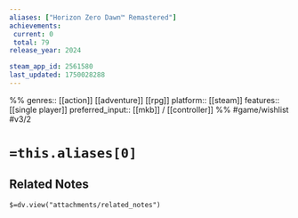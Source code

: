 ```yaml
---
aliases: ["Horizon Zero Dawn™ Remastered"]
achievements:
 current: 0
 total: 79
release_year: 2024

steam_app_id: 2561580
last_updated: 1750028288
---
```

%%
genres:: [[action]] [[adventure]] [[rpg]]
platform:: [[steam]]
features:: [[single player]]
preferred_input:: [[mkb]] / [[controller]]
%%
#game/wishlist
#v3/2

# `=this.aliases[0]`
## Related Notes
`$=dv.view("attachments/related_notes")`